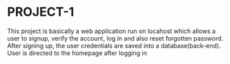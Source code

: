 # PROJECT-1

This project is basically a web application run on locahost which allows a user to signup, verify the account, log in and also reset forgotten password.
After signing up, the user credentials are saved into a database(back-end). User is directed to the homepage after logging in
